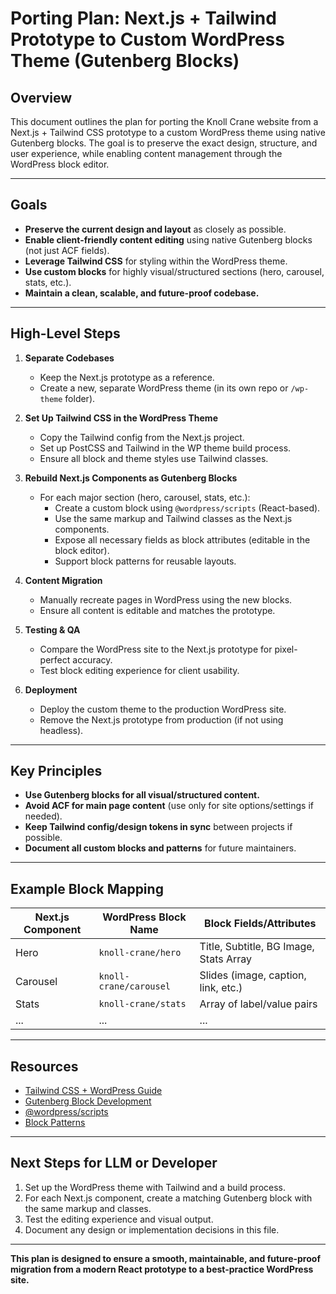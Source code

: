 # Porting Plan: Next.js + Tailwind Prototype to Custom WordPress Theme (Gutenberg Blocks)

## Overview
This document outlines the plan for porting the Knoll Crane website from a Next.js + Tailwind CSS prototype to a custom WordPress theme using native Gutenberg blocks. The goal is to preserve the exact design, structure, and user experience, while enabling content management through the WordPress block editor.

---

## Goals
- **Preserve the current design and layout** as closely as possible.
- **Enable client-friendly content editing** using native Gutenberg blocks (not just ACF fields).
- **Leverage Tailwind CSS** for styling within the WordPress theme.
- **Use custom blocks** for highly visual/structured sections (hero, carousel, stats, etc.).
- **Maintain a clean, scalable, and future-proof codebase.**

---

## High-Level Steps

1. **Separate Codebases**
   - Keep the Next.js prototype as a reference.
   - Create a new, separate WordPress theme (in its own repo or `/wp-theme` folder).

2. **Set Up Tailwind CSS in the WordPress Theme**
   - Copy the Tailwind config from the Next.js project.
   - Set up PostCSS and Tailwind in the WP theme build process.
   - Ensure all block and theme styles use Tailwind classes.

3. **Rebuild Next.js Components as Gutenberg Blocks**
   - For each major section (hero, carousel, stats, etc.):
     - Create a custom block using `@wordpress/scripts` (React-based).
     - Use the same markup and Tailwind classes as the Next.js components.
     - Expose all necessary fields as block attributes (editable in the block editor).
     - Support block patterns for reusable layouts.

4. **Content Migration**
   - Manually recreate pages in WordPress using the new blocks.
   - Ensure all content is editable and matches the prototype.

5. **Testing & QA**
   - Compare the WordPress site to the Next.js prototype for pixel-perfect accuracy.
   - Test block editing experience for client usability.

6. **Deployment**
   - Deploy the custom theme to the production WordPress site.
   - Remove the Next.js prototype from production (if not using headless).

---

## Key Principles
- **Use Gutenberg blocks for all visual/structured content.**
- **Avoid ACF for main page content** (use only for site options/settings if needed).
- **Keep Tailwind config/design tokens in sync** between projects if possible.
- **Document all custom blocks and patterns** for future maintainers.

---

## Example Block Mapping
| Next.js Component | WordPress Block Name         | Block Fields/Attributes                |
|-------------------|-----------------------------|----------------------------------------|
| Hero              | `knoll-crane/hero`          | Title, Subtitle, BG Image, Stats Array |
| Carousel          | `knoll-crane/carousel`      | Slides (image, caption, link, etc.)    |
| Stats             | `knoll-crane/stats`         | Array of label/value pairs             |
| ...               | ...                         | ...                                    |

---

## Resources
- [Tailwind CSS + WordPress Guide](https://tailwindcss.com/docs/installation/using-postcss#wordpress)
- [Gutenberg Block Development](https://developer.wordpress.org/block-editor/reference-guides/block-api/block-registration/)
- [@wordpress/scripts](https://developer.wordpress.org/block-editor/reference-guides/packages/packages-scripts/)
- [Block Patterns](https://developer.wordpress.org/block-editor/reference-guides/block-api/block-patterns/)

---

## Next Steps for LLM or Developer
1. Set up the WordPress theme with Tailwind and a build process.
2. For each Next.js component, create a matching Gutenberg block with the same markup and classes.
3. Test the editing experience and visual output.
4. Document any design or implementation decisions in this file.

---

**This plan is designed to ensure a smooth, maintainable, and future-proof migration from a modern React prototype to a best-practice WordPress site.** 